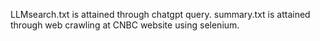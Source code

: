 LLMsearch.txt is attained through chatgpt query.
summary.txt is attained through web crawling at CNBC website using selenium.

